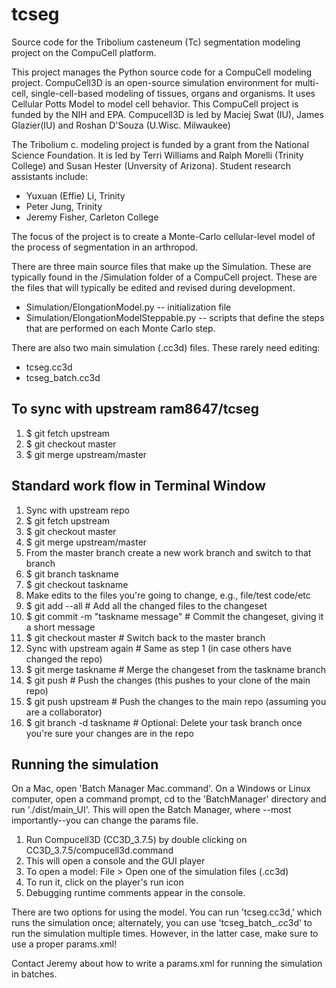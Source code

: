 # tcseg

Source code for the Tribolium casteneum (Tc) segmentation modeling project on the CompuCell platform.

This project manages the Python source code for a CompuCell modeling project. CompuCell3D is an open-source simulation environment for multi-cell, single-cell-based modeling of tissues, organs and organisms.  It uses Cellular Potts Model to model cell behavior.  This CompuCell project is funded by the NIH and EPA.  Compucell3D is led by Maciej Swat (IU), James Glazier(IU) and Roshan D'Souza (U.Wisc. Milwaukee)

The Tribolium c. modeling project is funded by a grant from the National Science Foundation. It is led by Terri Williams and Ralph Morelli (Trinity College) and Susan Hester (Unversity of Arizona).  Student research assistants include:

* Yuxuan (Effie) Li, Trinity
* Peter Jung, Trinity
* Jeremy Fisher, Carleton College

The focus of the project is to create a Monte-Carlo cellular-level model of the process of segmentation in an arthropod. 

There are three main source files that make up the Simulation.  These are typically found in the /Simulation folder of a CompuCell project.
These are the files that will typically be edited and revised during development.

*  Simulation/ElongationModel.py -- initialization file
*  Simulation/ElongationModelSteppable.py -- scripts that define the steps that are performed on each Monte Carlo step.

There are also two main simulation (.cc3d) files.  These rarely need editing:

* tcseg.cc3d
* tcseg_batch.cc3d

## To sync with upstream ram8647/tcseg

1. $ git fetch upstream
2. $ git checkout master
3. $ git merge upstream/master

## Standard work flow in Terminal Window

1. Sync with upstream repo
1. $ git fetch upstream
2. $ git checkout master
3. $ git merge upstream/master
2. From the master branch create a new work branch and switch to that branch
1. $ git branch taskname
2. $ git checkout taskname
3. Make edits to the files you're going to change, e.g.,  file/test code/etc
4. $ git add --all                     # Add all the changed files to the changeset
5. $ git commit -m "taskname message"  # Commit the changeset, giving it a short message
6. $ git checkout master               # Switch back to the master branch
7. Sync with upstream again            # Same as step 1 (in case others have changed the repo)
8. $ git merge taskname                # Merge the changeset from the taskname branch
9. $ git push                          # Push the changes (this pushes to your clone of the main repo)
10. $ git push upstream                # Push the changes to the main repo (assuming you are a collaborator)
11. $ git branch -d taskname           # Optional: Delete your task branch once you're sure your changes are in the repo

## Running the simulation

On a Mac, open 'Batch Manager Mac.command'. On a Windows or Linux computer, open a command prompt, cd to the 'BatchManager' directory and run './dist/main_UI'. This will open the Batch Manager, where --most importantly--you can change the params file. 

1. Run Compucell3D (CC3D_3.7.5) by double clicking on CC3D_3.7.5/compucell3d.command
2. This will open a console and the GUI player
3. To open a model: File > Open one of the simulation files (.cc3d)
4. To run it, click on the player's run icon
5. Debugging runtime comments appear in the console.

There are two options for using the model. You can run 'tcseg.cc3d,' which runs the simulation once; alternately, you can use 'tcseg_batch_.cc3d' to run the simulation multiple times. However, in the latter case, make sure to use a proper params.xml!

Contact Jeremy about how to write a params.xml for running the simulation in batches.
